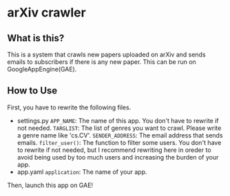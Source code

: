 # arXiv crawler
## What is this?
This is a system that crawls new papers uploaded on arXiv and sends emails to subscribers if there is any new paper.
This can be run on GoogleAppEngine(GAE).

## How to Use
First, you have to rewrite the following files.
- settings.py
`APP_NAME`: The name of this app. You don't have to rewrite if not needed.
`TARGLIST`: The list of genres you want to crawl. Please write a genre name like 'cs.CV'.
`SENDER_ADDRESS`: The email address that sends emails.
`filter_user()`: The function to filter some users. You don't have to rewrite if not needed, but I recommend rewriting here in oreder to avoid being used by too much users and increasing the burden of your app.
- app.yaml
`application`: The name of your app.

Then, launch this app on GAE!